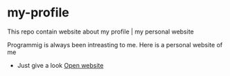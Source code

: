 # my-profile
This repo contain website about my profile | my personal website

Programmig is always been intreasting to me. Here is a personal website of me

* Just give a look [Open website](remindev.github.io/my-profile)
